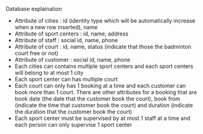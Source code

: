 Database explaination

* Attribute of cities : id (identity type which will be automatically increase when a new row inserted), name
* Attribute of sport centers : id, name, address
* Attribute of staff : social id, name, phone
* Attribute of court : id, name, status (indicate that those the badminton court free or not)
* Attribute of customer : social id, name, phone
* Each cities can contains multiple sport centers and each sport centers will belong to at most 1 city
* Each sport center can has multiple court
* Each court can only has 1 booking at a time and each customer can book more than 1 court. There are other attributes for a booking that are book date (the date that the customer book the court), book from (indicate the time that customer book the court) and duration (indicate the duration that the customer book the court)
* Each sport center must be supervised by at most 1 staff at a time and each person can only supervise 1 sport center
